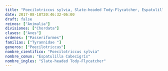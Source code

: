 ```yaml
---
title: "Poecilotriccus sylvia, Slate-headed Tody-Flycatcher, Espatulilla Cabecigrís"
date: 2017-08-18T20:46:32-06:00
draft: false
reinos: ["Animalia"]
divisiones: ["Chordata"]
clases: ["Aves"]
ordenes: ["Passeriformes"]
familias: ["Tyrannidae "]
generos: ["Poecilotriccus"]
nombre_cientifico: "Poecilotriccus sylvia"
nombre_comun: "Espatulilla Cabecigrís"
nombre_ingles: "Slate-headed Tody-Flycatcher"
---
```

